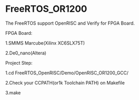 FreeRTOS_OR1200
===============
The FreeRTOS support OpenRISC and Verify for FPGA Board.

FPGA Board:

1.SMIMS Marcube(Xilinx XC6SLX75T)

2.De0_nano(Altera)

Project Step:

1.cd FreeRTOS_OpenRISC/Demo/OpenRISC_OR1200_GCC/

2.Check your CCPATH(or1k Toolchain PATH) on Makefile

3.make
